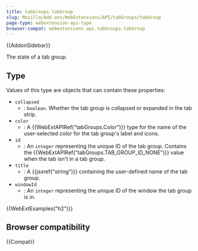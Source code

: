 ```yaml
---
title: tabGroups.tabGroup
slug: Mozilla/Add-ons/WebExtensions/API/tabGroups/tabGroup
page-type: webextension-api-type
browser-compat: webextensions.api.tabGroups.tabGroup
---
```


{{AddonSidebar}}

The state of a tab group.

## Type

Values of this type are objects that can contain these properties:

- `collapsed`
  - : `boolean`. Whether the tab group is collapsed or expanded in the tab strip.
- `color`
  - : A {{WebExtAPIRef("tabGroups.Color")}} type for the name of the user-selected color for the tab group's label and icons.
- `id`
  - : An `integer` representing the unique ID of the tab group. Contains the {{WebExtAPIRef("tabGroups.TAB_GROUP_ID_NONE")}} value when the tab isn't in a tab group.
- `title`
  - : A {{jsxref("string")}} containing the user-defined name of the tab group.
- `windowId`
  - : An `integer` representing the unique ID of the window the tab group is in.

{{WebExtExamples("h2")}}

## Browser compatibility

{{Compat}}
